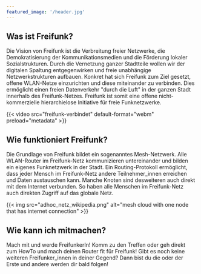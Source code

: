 ```yaml
---
featured_image: '/header.jpg'
---
```


## Was ist Freifunk?

Die Vision von Freifunk ist die Verbreitung freier Netzwerke, die Demokratisierung der Kommunikationsmedien und die Förderung lokaler Sozialstrukturen. Durch die Vernetzung ganzer Stadtteile wollen wir der digitalen Spaltung entgegenwirken und freie unabhängige Netzwerkstrukturen aufbauen. Konkret hat sich Freifunk zum Ziel gesetzt, offene WLAN-Netze einzurichten und diese miteinander zu verbinden. Dies ermöglicht einen freien Datenverkehr "durch die Luft" in der ganzen Stadt innerhalb des Freifunk-Netzes. Freifunk ist somit eine offene nicht-kommerzielle hierarchielose Initiative für freie Funknetzwerke.

{{< video src="freifunk-verbindet" default-format="webm" preload="metadata" >}}

## Wie funktioniert Freifunk?

Die Grundlage von Freifunk bildet ein sogenanntes Mesh-Netzwerk. Alle WLAN-Router im Freifunk-Netz kommunizieren untereinander und bilden ein eigenes Funknetzwerk in der Stadt. Ein Routing-Protokoll ermöglicht, dass jeder Mensch im Freifunk-Netz andere Teilnehmer_innen erreichen und Daten austauschen kann. Manche Knoten sind desweiteren auch direkt mit dem Internet verbunden. So haben alle Menschen im Freifunk-Netz auch direkten Zugriff auf das globale Netz.

{{< img src="adhoc_netz_wikipedia.png" alt="mesh cloud with one node that has internet connection" >}}

## Wie kann ich mitmachen?

Mach mit und werde FreifunkerIn! Komm zu den Treffen oder geh direkt zum HowTo und mach deinen Router fit für Freifunk! Gibt es noch keine weiteren Freifunker_innen in deiner Gegend? Dann bist du die oder der Erste und andere werden dir bald folgen!
